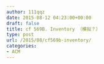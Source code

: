 ```yaml
---
author: 111qqz
date: 2015-08-12 04:23:00+00:00
draft: false
title: cf 569B. Inventory （模拟？）
type: post
url: /2015/08/cf569b-inventory/
categories:
- ACM
---
```



